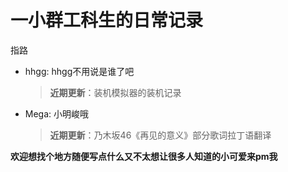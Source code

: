 # 一小群工科生的日常记录
指路
* hhgg: hhgg不用说是谁了吧
    > **近期更新**：装机模拟器的装机记录
* Mega: 小明峻哦
    > **近期更新**：乃木坂46《再见的意义》部分歌词拉丁语翻译

**欢迎想找个地方随便写点什么又不太想让很多人知道的小可爱来pm我**
